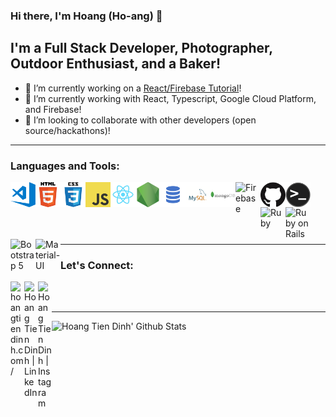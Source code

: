 ### Hi there, I'm Hoang (Ho-ang) 👋

## I'm a Full Stack Developer, Photographer, Outdoor Enthusiast, and a Baker!
- 🔭 I’m currently working on a [React/Firebase Tutorial](https://github.com/HoangTienDinh/google-keep-react-firebase)!
- 🌱 I’m currently working with React, Typescript, Google Cloud Platform, and Firebase! 
- 👯 I’m looking to collaborate with other developers (open source/hackathons)!

---

### Languages and Tools:

[<img align="left" alt="Visual Studio Code" width="40px" src="https://raw.githubusercontent.com/github/explore/80688e429a7d4ef2fca1e82350fe8e3517d3494d/topics/visual-studio-code/visual-studio-code.png" />][website]

[<img align="left" alt="HTML5" width="40px" src="https://raw.githubusercontent.com/github/explore/80688e429a7d4ef2fca1e82350fe8e3517d3494d/topics/html/html.png" />][website]

[<img align="left" alt="CSS3" width="40px" src="https://raw.githubusercontent.com/github/explore/80688e429a7d4ef2fca1e82350fe8e3517d3494d/topics/css/css.png" />][website]

[<img align="left" alt="JavaScript" width="40px" src="https://raw.githubusercontent.com/github/explore/80688e429a7d4ef2fca1e82350fe8e3517d3494d/topics/javascript/javascript.png" />][website]

[<img align="left" alt="React" width="40px" src="https://raw.githubusercontent.com/github/explore/80688e429a7d4ef2fca1e82350fe8e3517d3494d/topics/react/react.png" />][website]

[<img align="left" alt="Node.js" width="40px" src="https://raw.githubusercontent.com/github/explore/80688e429a7d4ef2fca1e82350fe8e3517d3494d/topics/nodejs/nodejs.png" />][website]

[<img align="left" alt="SQL" width="40px" src="https://raw.githubusercontent.com/github/explore/80688e429a7d4ef2fca1e82350fe8e3517d3494d/topics/sql/sql.png" />][website]

[<img align="left" alt="MySQL" width="40px" src="https://raw.githubusercontent.com/github/explore/80688e429a7d4ef2fca1e82350fe8e3517d3494d/topics/mysql/mysql.png" />][website]

[<img align="left" alt="MongoDB" width="40px" src="https://raw.githubusercontent.com/github/explore/80688e429a7d4ef2fca1e82350fe8e3517d3494d/topics/mongodb/mongodb.png" />][website]

[<img align="left" alt="Firebase" width="40px" src="https://cdn4.iconfinder.com/data/icons/google-i-o-2016/512/google_firebase-2-512.png" />][website]

[<img align="left" alt="GitHub" width="40px" src="https://raw.githubusercontent.com/github/explore/78df643247d429f6cc873026c0622819ad797942/topics/github/github.png" />][website]

[<img align="left" alt="Terminal" width="40px" src="https://raw.githubusercontent.com/github/explore/80688e429a7d4ef2fca1e82350fe8e3517d3494d/topics/terminal/terminal.png" />][website]

[<img align="left" alt="Ruby" width="40px" src="https://www.ruby-lang.org/images/header-ruby-logo.png" />][website]

[<img align="left" alt="Ruby on Rails" width="40px" src="https://www.fullstacklabs.co/img/referral/Technologies/tech_rubyonrails.png" />][website]

[<img align="left" alt="Bootstrap 5" width="40px" src="https://pluspng.com/img-png/bootstrap-logo-vector-png-bootstrap-logo-512.jpg" />][website]

[<img align="left" alt="Material-UI" width="40px" src="https://material-ui.com/static/logo.png" />][website]


<br />
<br />
<br />
<br />
<br />

---

### Let's Connect:

[<img align="left" alt="hoangtiendinh.com/" width="22px" src="https://image.flaticon.com/icons/svg/814/814513.svg" />][website]
[<img align="left" alt="Hoang Tien Dinh | LinkedIn" width="22px" src="https://image.flaticon.com/icons/svg/1409/1409945.svg" />][linkedin]
[<img align="left" alt="Hoang Tien Dinh | Instagram" width="22px" src="https://image.flaticon.com/icons/svg/733/733558.svg" />][instagram]

<br />
<br />

---

<img align="left" alt="Hoang Tien Dinh' Github Stats" src="https://github-readme-stats.vercel.app/api?username=HoangTienDinh&show_icons=true&hide_border=true&theme=synthwave" />

[website]: http://hoangtiendinh.com/
[instagram]: https://www.instagram.com/hohohoang/
[linkedin]: https://www.linkedin.com/in/hoangdinh90/